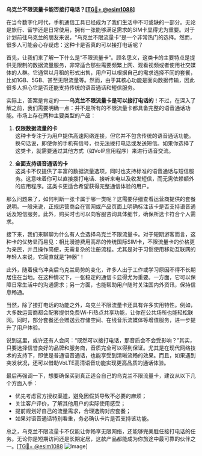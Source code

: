 **乌克兰不限流量卡能否接打电话？[[TG💪+ @esim1088](https://t.me/s/esim1088)]**

在当今数字化时代，手机通信工具已经成为了我们生活中不可或缺的一部分。无论是旅行、留学还是日常使用，拥有一张能够满足需求的SIM卡显得尤为重要。对于计划前往乌克兰的朋友来说，“乌克兰不限流量卡”是一个非常热门的选择。然而，很多人可能会心存疑虑：这种卡是否真的可以接打电话呢？

首先，让我们来了解一下什么是“不限流量卡”。顾名思义，这类卡的主要特点是提供无限制的数据流量服务，非常适合那些需要频繁上网、观看视频或者使用社交媒体的人群。它通常以月租的形式出售，用户可以根据自己的需求选择不同的套餐，比如1GB、5GB、甚至无限流量等。然而，由于其核心功能是面向数据传输，因此很多人担心它是否还能支持传统的语音通话和短信服务。

实际上，答案是肯定的——**乌克兰不限流量卡是可以接打电话的**！不过，在深入了解之前，我们需要明确一点：并不是所有的不限流量卡都具备完整的语音通话功能。市场上存在两种主要类型的产品：

1. **仅限数据流量的卡**  
   这种卡专注于为用户提供高速网络连接，但它并不包含传统的语音通话功能。换句话说，即使你的手机有信号，也无法拨打电话或发送短信。如果你选择了这类卡，就需要通过其他方式（如VoIP应用程序）来进行语音交流。

2. **全面支持语音通话的卡**  
   这类卡不仅提供了丰富的数据流量选项，同时也支持标准的语音通话与短信服务。这意味着你可以直接拨打电话、接听来电以及收发短信，而无需依赖额外的应用程序。这类卡更适合希望获得完整通信体验的用户。

那么问题来了，如何判断一张卡属于哪一类呢？这需要仔细查看运营商提供的套餐说明。一般来说，正规运营商会在官网或产品页面上明确标注该卡是否支持语音通话及短信服务。此外，购买时也可以向客服咨询具体细节，确保所选卡符合个人需求。

接下来，我们来聊聊为什么有人会选择乌克兰不限流量卡。对于短期游客而言，这种卡的优势显而易见：相比漫游费用高昂的传统国际SIM卡，不限流量卡的价格更为亲民，并且操作简便，无需复杂的注册流程。尤其是对于习惯使用移动互联网的年轻人来说，它简直就是“神器”！

此外，随着俄乌冲突后乌克兰局势的变化，许多人出于工作或学习原因不得不长期居住在当地。在这种情况下，一张稳定的通信卡显得尤为重要。一方面，它可以保障日常生活中的沟通需求；另一方面，也能帮助用户随时关注国内外资讯，保持信息畅通。

当然，除了接打电话的功能之外，乌克兰不限流量卡还具有许多实用特性。例如，大多数运营商都会配套提供免费Wi-Fi热点共享功能，让你在公共场所也能轻松联网。同时，部分套餐还会赠送云存储空间、在线音乐流媒体等增值服务，进一步提升了用户体验。

说到这里，或许还有人会问：“既然可以接打电话，那音质会不会受影响？”其实，只要选择信誉良好的品牌和服务商，音质完全可以得到保证。尤其是在现代网络技术的支持下，即使是普通语音通话，也能享受到清晰流畅的效果。而且，如果遇到突发状况，还可以借助VoLTE高清语音功能实现更高品质的通话体验。

最后再强调一下，想要确保买到真正适合自己的乌克兰不限流量卡，建议从以下几个方面入手：
- 优先考虑官方授权渠道，避免因假货导致不必要的麻烦；
- 关注客户评价，了解其他用户的实际使用感受；
- 提前规划好自己的流量需求，合理选购对应套餐；
- 如果对语音通话特别看重，务必确认卡片是否支持该功能。

总之，乌克兰不限流量卡不仅能让你畅享无限网络，还能够完美胜任接打电话的任务。无论你是短期访问还是长期定居，这款产品都能成为你旅途中最可靠的伙伴之一。[[TG💪+ @esim1088](https://t.me/s/esim1088) ![Image](https://i.postimg.cc/4NQfJmqS/Snipaste-2025-05-13-00-14-12.png)]